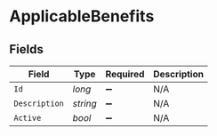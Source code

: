# ApplicableBenefits


## Fields

| Field              | Type               | Required           | Description        |
| ------------------ | ------------------ | ------------------ | ------------------ |
| `Id`               | *long*             | :heavy_minus_sign: | N/A                |
| `Description`      | *string*           | :heavy_minus_sign: | N/A                |
| `Active`           | *bool*             | :heavy_minus_sign: | N/A                |